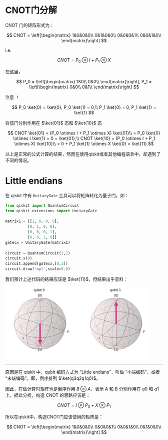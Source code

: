 # CNOT门分解

CNOT 门的矩阵形式为：

$$
CNOT = \left[\begin{matrix}
1&0&0&0\\
0&1&0&0\\
0&0&0&1\\
0&0&1&0\\
\end{matrix}\right]
$$

i.e.

$$
CNOT = P_0 \otimes I + P_1 \otimes X
$$

在这里，

$$
P_0 = \left[\begin{matrix}
1&0\\
0&0\\
\end{matrix}\right],
P_1 = \left[\begin{matrix}
0&0\\
0&1\\
\end{matrix}\right]
$$

注意 ！

$$
P_0 \ket{0} = \ket{0}, P_0 \ket{1} = 0,\\
P_1 \ket{0} = 0, P_1 \ket{1} = \ket{1}
$$

将该门分别作用在 $\ket{01}$ 态和 $\ket{10}$ 态

$$
CNOT \ket{01} = 
(P_0 \otimes I + P_1 \otimes X) \ket{01}\\
= P_0 \ket{0} \otimes I \ket{1} + 0 = \ket{01},\\
CNOT \ket{10} = 
(P_0 \otimes I + P_1 \otimes X) \ket{10}\\
= 0 + P_1 \ket{1} \otimes X \ket{0} = \ket{11}
$$

以上是正常的公式计算的结果，然而在使用qiskit或者其他编程语言中，却遇到了不同的情况。

# Little endians
在 qiskit 中有 `UnitaryGate` 工具可以将矩阵转化为量子门，如：
```python
from qiskit import QuantumCircuit
from qiskit.extensions import UnitaryGate

matrix1 = [[1, 0, 0, 0],
          [0, 1, 0, 0],
          [0, 0, 0, 1],
          [0, 0, 1, 0]]
gatecx = UnitaryGate(matrix1)

circuit = QuantumCircuit(2,2)
circuit.x(0)
circuit.append(gatecx,[0,1])
circuit.draw('mpl',scale=0.6)
```

我们预计上述代码的结果应该是 $\ket{11}$，但结果出乎意料：

![the result using a created cxgate](_static/test-cxgate.png "test-cxgate")

---
原因是在 qiskit 中，qubit 编码方式为 “Little endians”，叫做 “小端编码”，或者 “末端编码”。即，倒序排列 $\ket{q3q2q1q0}$。

因此，在做计算时矩阵也是倒序作用 $B \otimes A$，表示 A 和 B 分别作用在 $q0$ 和 $q1$ 上。据此分析，构造 CNOT 的思路应该是：

$$
CNOT = I \otimes P_0 + X \otimes P_1
$$

所以在qiskit中，构造CNOT门应该使用的矩阵是：

$$
CNOT = \left[\begin{matrix}
1&0&0&0\\
0&0&0&1\\
0&0&1&0\\
0&1&0&0\\
\end{matrix}\right]
$$

